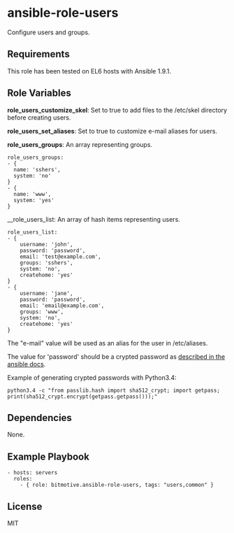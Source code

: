 ansible-role-users
=========

Configure users and groups.

Requirements
------------

This role has been tested on EL6 hosts with Ansible 1.9.1.

Role Variables
--------------

__role\_users\_customize\_skel__: Set to true to add files to the /etc/skel directory before creating users.

__role\_users\_set\_aliases__: Set to true to customize e-mail aliases for users.

__role\_users\_groups__: An array representing groups.

```
role_users_groups:
- {
  name: 'sshers',
  system: 'no'
}
- {
  name: 'www',
  system: 'yes'
}
```

__role\_users\_list: An array of hash items representing users.

```
role_users_list:
- { 
    username: 'john',
    password: 'password',
    email: 'test@example.com',
    groups: 'sshers',
    system: 'no',
    createhome: 'yes'
}
- {
    username: 'jane',
    password: 'password',
    email: 'email@example.com',
    groups: 'www',
    system: 'no',
    createhome: 'yes'
}
```

The "e-mail" value will be used as an alias for the user in /etc/aliases. 

The value for 'password' should be a crypted password as 
[described in the ansible docs](http://docs.ansible.com/faq.html#how-do-i-generate-crypted-passwords-for-the-user-module).

Example of generating crypted passwords with Python3.4:

```
python3.4 -c "from passlib.hash import sha512_crypt; import getpass; print(sha512_crypt.encrypt(getpass.getpass()));"
```

Dependencies
------------

None.

Example Playbook
----------------

```
- hosts: servers
  roles:
    - { role: bitmotive.ansible-role-users, tags: "users,common" }
```

License
-------

MIT
